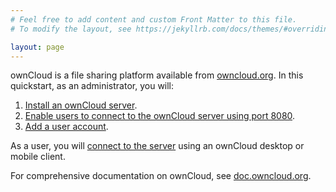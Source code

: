 ```yaml
---
# Feel free to add content and custom Front Matter to this file.
# To modify the layout, see https://jekyllrb.com/docs/themes/#overriding-theme-defaults

layout: page
---
```

ownCloud is a file sharing platform available from [owncloud.org](https://owncloud.org). In this quickstart, as an administrator, you will: 

1. [Install an ownCloud server](/admin/#install-the-owncloud-server).
2. [Enable users to connect to the ownCloud server using port 8080](/admin/#configure-the-server-ip-address-and-port).
3. [Add a user account](/admin/#add-a-user-to-owncloud).

As a user, you will [connect to the server](/user/) using an ownCloud desktop or mobile client. 

For comprehensive documentation on ownCloud, see [doc.owncloud.org](https://doc.owncloud.org/server/index.html).


